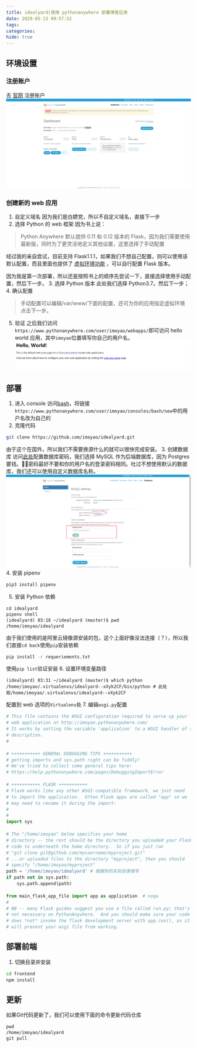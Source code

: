 ```yaml
---
title: idealyard|使用 pythonanywhere 部署博客应用
date: 2020-05-13 09:57:52
tags:
categories:
hide: true
---
```

## 环境设置
### 注册账户
去 [官网](https://www.pythonanywhere.com/) 注册账户
![dashboard](/images/pa-dashboard.png)

### 创建新的 web 应用
1. 自定义域名
因为我们是白嫖党，所以不自定义域名，直接下一步
2. 选择 Python 的 web 框架
因为书上说：
> Python Anywhere 默认提供 0.11 和 0.12 版本的 Flask，因为我们需要使用最新版，同时为了更灵活地定义其他设置，这里选择了手动配置

经过我的亲自尝试，目前支持 Flask1.1.1，如果我们不想自己配置，则可以使用该默认配置，而且里面也提供了 [虚拟环境功能](https://help.pythonanywhere.com/pages/Virtualenvs) ，可以自行配置 Flask 版本。

因为我是第一次部署，所以还是按照书上的顺序先尝试一下，直接选择使用手动配置，然后下一步。
3. 选择 Python 版本
此处我们选择 Python3.7。然后下一步；
4. 确认配置
> 手动配置可以编辑/var/www/下面的配置，还可为你的应用指定虚拟环境
点击下一步。
5. 验证
之后我们访问`https://www.pythonanywhere.com/user/imoyao/webapps/`即可访问 hello world 应用，其中`imoyao`位置填写你自己的用户名。
![hello-world](/images/pa-hello-world.png)

## 部署
1. 进入 console
访问[bash](https://www.pythonanywhere.com/user/imoyao/consoles/bash/new)，将链接`https://www.pythonanywhere.com/user/imoyao/consoles/bash/new`中的用户名改为自己的
2. 克隆代码
```bash
git clone https://github.com/imoyao/idealyard.git
```
由于这个在国外，所以我们不需要换源什么的就可以很快完成安装。
3. 创建数据库
访问[此处](https://www.pythonanywhere.com/user/imoyao/databases/)配置数据库密码，我们选择 MySQL 作为后端数据库，因为 Postgres 要钱。🤦‍♂️密码最好不要和你的用户名的登录密码相同。吐过不想使用默认的数据库，我们还可以使用自定义数据库名称。
![Database](/images/pa-db.png)
4. 安装 pipenv
```bash
pip3 install pipenv
```
5. 安装 Python 依赖
```plain
cd idealyard
pipenv shell
(idealyard) 03:18 ~/idealyard (master)$ pwd
/home/imoyao/idealyard
```
由于我们使用的是阿里云镜像源安装的包，这个上面好像没法连接（？），所以我们直接`cd back`使用`pip`安装依赖
```bash
pip install -r requeriements.txt
```
使用`pip list`验证安装
6. 设置环境变量路径
```plain
(idealyard) 03:31 ~/idealyard (master)$ which python
/home/imoyao/.virtualenvs/idealyard--xXyk2CF/bin/python # 此处取/home/imoyao/.virtualenvs/idealyard--xXyk2CF
```
配置到 web 选项的`Virtualenv`处
7. 编辑`wsgi.py`配置
```python
# This file contains the WSGI configuration required to serve up your
# web application at http://imoyao.pythonanywhere.com/
# It works by setting the variable 'application' to a WSGI handler of some
# description.
#

# +++++++++++ GENERAL DEBUGGING TIPS +++++++++++
# getting imports and sys.path right can be fiddly!
# We've tried to collect some general tips here:
# https://help.pythonanywhere.com/pages/DebuggingImportError

# +++++++++++ FLASK +++++++++++
# Flask works like any other WSGI-compatible framework, we just need
# to import the application.  Often Flask apps are called "app" so we
# may need to rename it during the import:
#
#
import sys

# The "/home/imoyao" below specifies your home
# directory -- the rest should be the directory you uploaded your Flask
# code to underneath the home directory.  So if you just ran
# "git clone git@github.com/myusername/myproject.git"
# ...or uploaded files to the directory "myproject", then you should
# specify "/home/imoyao/myproject"
path = '/home/imoyao/idealyard' # 根据你的实际目录填写
if path not in sys.path:
    sys.path.append(path)

from main_flask_app_file import app as application  # noqa
#
# NB -- many Flask guides suggest you use a file called run.py; that's
# not necessary on PythonAnywhere.  And you should make sure your code
# does *not* invoke the flask development server with app.run(), as it
# will prevent your wsgi file from working.
```

## 部署前端
1. 切换目录并安装
```bash
cd frontend
npm install
```
## 更新
如果Git代码更新了，我们可以使用下面的命令更新代码仓库
```
pwd
/home/imoyao/idealyard
git pull
```